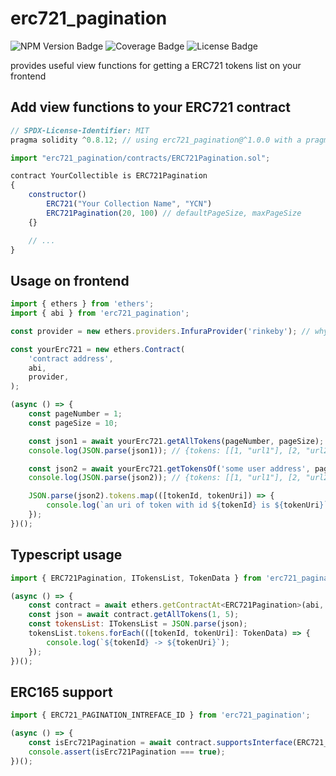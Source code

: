 # erc721_pagination
![NPM Version Badge](https://img.shields.io/npm/v/erc721_pagination?logo=npm)
![Coverage Badge](https://img.shields.io/endpoint?url=https://gist.githubusercontent.com/muturgan/5456fa372e2a643b9560516090e7283f/raw/erc721_pagination_coverage.json)
![License Badge](https://img.shields.io/npm/l/erc721_pagination)

provides useful view functions for getting a ERC721 tokens list on your frontend

## Add view functions to your ERC721 contract
``` js
// SPDX-License-Identifier: MIT
pragma solidity ^0.8.12; // using erc721_pagination@^1.0.0 with a pragma solidity below 0.8.12

import "erc721_pagination/contracts/ERC721Pagination.sol";

contract YourCollectible is ERC721Pagination
{
	constructor()
		ERC721("Your Collection Name", "YCN")
		ERC721Pagination(20, 100) // defaultPageSize, maxPageSize
	{}

	// ...
}
```

## Usage on frontend
``` js
import { ethers } from 'ethers';
import { abi } from 'erc721_pagination';

const provider = new ethers.providers.InfuraProvider('rinkeby'); // why not

const yourErc721 = new ethers.Contract(
	'contract address',
	abi,
	provider,
);

(async () => {
	const pageNumber = 1;
	const pageSize = 10;

	const json1 = await yourErc721.getAllTokens(pageNumber, pageSize);
	console.log(JSON.parse(json1)); // {tokens: [[1, "url1"], [2, "url2"], [3, "url3"]]}

	const json2 = await yourErc721.getTokensOf('some user address', pageNumber, pageSize);
	console.log(JSON.parse(json2)); // {tokens: [[1, "url1"], [2, "url2"]]}

	JSON.parse(json2).tokens.map(([tokenId, tokenUri]) => {
		console.log(`an uri of token with id ${tokenId} is ${tokenUri}`);
	});
})();
```

## Typescript usage
``` js
import { ERC721Pagination, ITokensList, TokenData } from 'erc721_pagination';

(async () => {
	const contract = await ethers.getContractAt<ERC721Pagination>(abi, 'contract address');
	const json = await contract.getAllTokens(1, 5);
	const tokensList: ITokensList = JSON.parse(json);
	tokensList.tokens.forEach(([tokenId, tokenUri]: TokenData) => {
		console.log(`${tokenId} -> ${tokenUri}`);
	});
})();
```

## ERC165 support
``` js
import { ERC721_PAGINATION_INTREFACE_ID } from 'erc721_pagination';

(async () => {
	const isErc721Pagination = await contract.supportsInterface(ERC721_PAGINATION_INTREFACE_ID);
	console.assert(isErc721Pagination === true);
})();
```